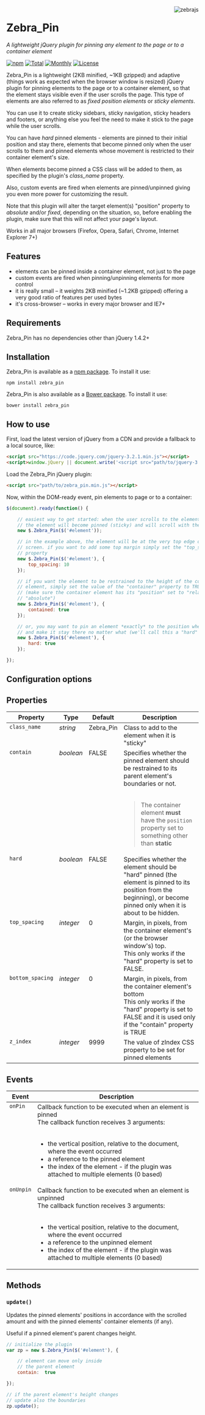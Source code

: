 <img src="https://raw.githubusercontent.com/stefangabos/zebrajs/master/docs/images/logo.png" alt="zebrajs" align="right">

# Zebra_Pin

*A lightweight jQuery plugin for pinning any element to the page or to a container element*

[![npm](https://img.shields.io/npm/v/zebra_pin.svg)](https://www.npmjs.com/package/zebra_pin) [![Total](https://img.shields.io/npm/dt/zebra_pin.svg)](https://www.npmjs.com/package/zebra_pin) [![Monthly](https://img.shields.io/npm/dm/zebra_pin.svg)](https://www.npmjs.com/package/zebra_pin) [![License](https://img.shields.io/npm/l/zebra_pin.svg)](https://www.npmjs.com/package/zebra_pin)

Zebra_Pin is a lightweight (2KB minified, ~1KB gzipped) and adaptive (things work as expected when the browser window is resized) jQuery plugin for pinning elements to the page or to a container element, so that the element stays visible even if the user scrolls the page. This type of elements are also referred to as *fixed position elements* or *sticky elements*.

You can use it to create sticky sidebars, sticky navigation, sticky headers and footers, or anything else you feel the need to make it stick to the page while the user scrolls.

You can have *hard* pinned elements - elements are pinned to their initial position and stay there, elements that become pinned only when the user scrolls to them and pinned elements whose movement is restricted to their container element's size.

When elements become pinned a CSS class will be added to them, as specified by the plugin's *class_name* property.

Also, custom events are fired when elements are pinned/unpinned giving you even more power for customizing the result.

Note that this plugin will alter the target element(s) "position" property to *absolute* and/or *fixed*, depending on the situation, so, before enabling the plugin, make sure that this will not affect your page's layout.

Works in all major browsers (Firefox, Opera, Safari, Chrome, Internet Explorer 7+)

## Features

 - elements can be pinned inside a container element, not just to the page
 - custom events are fired when pinning/unpinning elements for more control
 - it is really small – it weights 2KB minified (~1.2KB gzipped) offering a very good ratio of features per used bytes
 - it's cross-browser – works in every major browser and IE7+

## Requirements

Zebra_Pin has no dependencies other than jQuery 1.4.2+

## Installation

Zebra_Pin is available as a [npm package](https://www.npmjs.com/). To install it use:

```
npm install zebra_pin
```

Zebra_Pin is also available as a [Bower package](http://bower.io/). To install it use:

```
bower install zebra_pin
```

## How to use

First, load the latest version of jQuery from a CDN and provide a fallback to a local source, like:

```html
<script src="https://code.jquery.com/jquery-3.2.1.min.js"></script>
<script>window.jQuery || document.write('<script src="path/to/jquery-3.2.1.js"><\/script>')</script>
```

Load the Zebra_Pin jQuery plugin:

```html
<script src="path/to/zebra_pin.min.js"></script>
```

Now, within the DOM-ready event, pin elements to page or to a container:

```javascript
$(document).ready(function() {

    // easiest way to get started: when the user scrolls to the element
    // the element will become pinned (sticky) and will scroll with the page
    new $.Zebra_Pin($('#element'));

    // in the example above, the element will be at the very top edge of the
    // screen. if you want to add some top margin simply set the "top_spacing"
    // property
    new $.Zebra_Pin($('#element'), {
        top_spacing: 10
    });

    // if you want the element to be restrained to the height of the container
    // element, simply set the value of the "container" property to TRUE
    // (make sure the container element has its "position" set to "relative" or
    // "absolute")
    new $.Zebra_Pin($('#element'), {
        contained: true
    });

    // or, you may want to pin an element *exactly* to the position where it's at
    // and make it stay there no matter what (we'll call this a "hard" pin)
    new $.Zebra_Pin($('#element'), {
        hard: true
    });

});
```

## Configuration options

## Properties

<table width="100%">
    <thead>
    <tr>
        <th>Property</th>
        <th>Type</th>
        <th>Default</th>
        <th>Description</th>
    </tr>
    </thead>
    <tbody>
    <tr>
        <td valign="top"><code>class_name</code></td>
        <td valign="top"><em>string</em></td>
        <td valign="top">Zebra_Pin</td>
        <td valign="top">Class to add to the element when it is "sticky"</td>
    </tr>
    <tr>
        <td valign="top"><code>contain</code></td>
        <td valign="top"><em>boolean</em></td>
        <td valign="top">FALSE</td>
        <td valign="top">
            Specifies whether the pinned element should be restrained to its parent element's boundaries or not.<br><br>
            <blockquote>The container element <strong>must</strong> have the <code>position</code> property set to
            something other than <strong>static</strong></blockquote>
        </td>
    </tr>
    <tr>
        <td valign="top"><code>hard</code></td>
        <td valign="top"><em>boolean</em></td>
        <td valign="top">FALSE</td>
        <td valign="top">
            Specifies whether the element should be "hard" pinned (the element is pinned to its position from the
            beginning), or become pinned only when it is about to be hidden.
        </td>
    </tr>
    <tr>
        <td valign="top"><code>top_spacing</code></td>
        <td valign="top"><em>integer</em></td>
        <td valign="top">0</td>
        <td valign="top">
            Margin, in pixels, from the container element's (or the browser window's) top.<br>
            This only works if the "hard" property is set to FALSE.
        </td>
    </tr>
    <tr>
        <td valign="top"><code>bottom_spacing</code></td>
        <td valign="top"><em>integer</em></td>
        <td valign="top">0</td>
        <td valign="top">
            Margin, in pixels, from the container element's bottom<br>
            This only works if the "hard" property is set to FALSE and it is used only if the "contain" property is TRUE
        </td>
    </tr>
    <tr>
        <td valign="top"><code>z_index</code></td>
        <td valign="top"><em>integer</em></td>
        <td valign="top">9999</td>
        <td valign="top">
            The value of zIndex CSS property to be set for pinned elements
        </td>
    </tr>
    </tbody>
</table>

## Events

<table width="100%">
    <thead>
    <tr>
        <th>Event</th>
        <th>Description</th>
    </tr>
    </thead>
    <tbody>
    <tr>
        <td valign="top"><code>onPin</code></td>
        <td valign="top">
            Callback function to be executed when an element is pinned<br>
            The callback function receives 3 arguments:<br><br>
            <ul>
                <li>the vertical position, relative to the document, where the event occurred</li>
                <li>a reference to the pinned element</li>
                <li>the index of the element - if the plugin was attached to multiple elements (0 based)</li>
            </ul>
        </td>
    </tr>
    <tr>
        <td valign="top"><code>onUnpin</code></td>
        <td valign="top">
            Callback function to be executed when an element is unpinned<br>
            The callback function receives 3 arguments:<br><br>
            <ul>
                <li>the vertical position, relative to the document, where the event occurred</li>
                <li>a reference to the unpinned element</li>
                <li>the index of the element - if the plugin was attached to multiple elements (0 based)</li>
            </ul>
        </td>
    </tr>
    </tbody>
</table>

## Methods

### `update()`

Updates the pinned elements' positions in accordance with the scrolled amount and with the pinned elements' container elements (if any).

Useful if a pinned element's parent changes height.

```javascript
// initialize the plugin
var zp = new $.Zebra_Pin($('#element'), {

    // element can move only inside
    // the parent element
    contain:  true

});

// if the parent element's height changes
// update also the boundaries
zp.update();
```